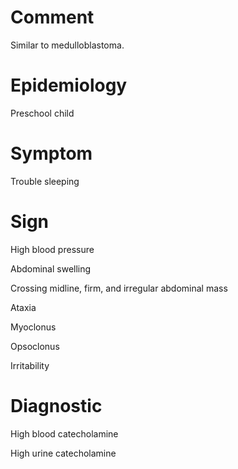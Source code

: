 # Comment

Similar to medulloblastoma.

# Epidemiology

Preschool child

# Symptom

Trouble sleeping

# Sign

High blood pressure

Abdominal swelling

Crossing midline, firm, and irregular abdominal mass

Ataxia

Myoclonus

Opsoclonus

Irritability

# Diagnostic

High blood catecholamine

High urine catecholamine
